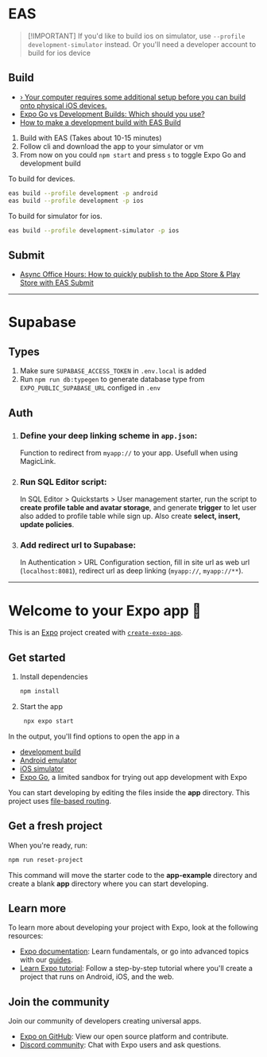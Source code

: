 # EAS

> [!IMPORTANT] If you'd like to build ios on simulator, use
> `--profile development-simulator` instead. Or you'll need a developer account
> to build for ios device

## Build

-   [› Your computer requires some additional setup before you can build onto physical iOS devices.](https://github.com/expo/fyi/blob/main/setup-xcode-signing.md)
-   [Expo Go vs Development Builds: Which should you use?](https://www.youtube.com/watch?v=FdjczjkwQKE&t=1250s)
-   [How to make a development build with EAS Build](https://www.youtube.com/watch?v=LUFHXsBcW6w)

1. Build with EAS (Takes about 10-15 minutes)
2. Follow cli and download the app to your simulator or vm
3. From now on you could `npm start` and press `s` to toggle Expo Go and
   development build

To build for devices.

```sh
eas build --profile development -p android
eas build --profile development -p ios
```

To build for simulator for ios.

```sh
eas build --profile development-simulator -p ios
```

## Submit

-   [Async Office Hours: How to quickly publish to the App Store & Play Store with EAS Submit](https://www.youtube.com/watch?v=-KZjr576tuE)

---

# Supabase

## Types

1. Make sure `SUPABASE_ACCESS_TOKEN` in `.env.local` is added
2. Run `npm run db:typegen` to generate database type from
   `EXPO_PUBLIC_SUPABASE_URL` configed in `.env`

## Auth

1. ### Define your deep linking scheme in `app.json`:
    Function to redirect from `myapp://` to your app. Usefull when using
    MagicLink.
2. ### Run SQL Editor script:
    In SQL Editor > Quickstarts > User management starter, run the script to
    **create profile table and avatar storage**, and generate **trigger** to let
    user also added to profile table while sign up. Also create **select,
    insert, update policies**.
3. ### Add redirect url to Supabase:
    In Authentication > URL Configuration section, fill in site url as web url
    (`localhost:8081`), redirect url as deep linking (`myapp://`, `myapp://**`).

---

# Welcome to your Expo app 👋

This is an [Expo](https://expo.dev) project created with
[`create-expo-app`](https://www.npmjs.com/package/create-expo-app).

## Get started

1. Install dependencies

    ```bash
    npm install
    ```

2. Start the app

    ```bash
     npx expo start
    ```

In the output, you'll find options to open the app in a

-   [development build](https://docs.expo.dev/develop/development-builds/introduction/)
-   [Android emulator](https://docs.expo.dev/workflow/android-studio-emulator/)
-   [iOS simulator](https://docs.expo.dev/workflow/ios-simulator/)
-   [Expo Go](https://expo.dev/go), a limited sandbox for trying out app
    development with Expo

You can start developing by editing the files inside the **app** directory. This
project uses [file-based routing](https://docs.expo.dev/router/introduction).

## Get a fresh project

When you're ready, run:

```bash
npm run reset-project
```

This command will move the starter code to the **app-example** directory and
create a blank **app** directory where you can start developing.

## Learn more

To learn more about developing your project with Expo, look at the following
resources:

-   [Expo documentation](https://docs.expo.dev/): Learn fundamentals, or go into
    advanced topics with our [guides](https://docs.expo.dev/guides).
-   [Learn Expo tutorial](https://docs.expo.dev/tutorial/introduction/): Follow
    a step-by-step tutorial where you'll create a project that runs on Android,
    iOS, and the web.

## Join the community

Join our community of developers creating universal apps.

-   [Expo on GitHub](https://github.com/expo/expo): View our open source
    platform and contribute.
-   [Discord community](https://chat.expo.dev): Chat with Expo users and ask
    questions.
